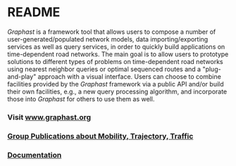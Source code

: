 # README #

*Graphast* is a framework tool that allows users to compose a number of user-generated/populated network models, data importing/exporting services as well as query services, in order to quickly build applications on time-dependent road networks. The main goal is to allow users to  prototype solutions to different types of problems on time-dependent road networks using nearest neighbor queries or optimal sequenced routes and a "plug-and-play" approach with a visual interface. Users can choose to combine facilities provided by the *Graphast* framework via a public API and/or build their own facilities, e.g., a new query processing algorithm, and incorporate those into *Graphast* for others to use them as well.

### Visit www.graphast.org

### [Group Publications about Mobility, Trajectory, Traffic](https://github.com/ARiDa/graphast/wiki/publications)

### [Documentation](https://github.com/ARiDa/graphast/wiki)
